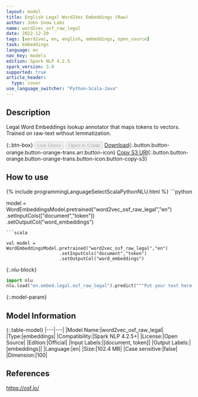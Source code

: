 ```yaml
---
layout: model
title: English Legal Word2Vec Embeddings (Raw)
author: John Snow Labs
name: word2vec_osf_raw_legal
date: 2022-12-20
tags: [word2vec, en, english, embeddings, open_source]
task: Embeddings
language: en
nav_key: models
edition: Spark NLP 4.2.5
spark_version: 3.0
supported: true
article_header:
  type: cover
use_language_switcher: "Python-Scala-Java"
---
```


## Description

Legal Word Embeddings lookup annotator that maps tokens to vectors. Trained on raw-text without lemmatization.

{:.btn-box}
<button class="button button-orange" disabled>Live Demo</button>
<button class="button button-orange" disabled>Open in Colab</button>
[Download](https://s3.amazonaws.com/auxdata.johnsnowlabs.com/public/models/word2vec_osf_raw_legal_en_4.2.5_3.0_1671536147614.zip){:.button.button-orange.button-orange-trans.arr.button-icon}
[Copy S3 URI](s3://auxdata.johnsnowlabs.com/public/models/word2vec_osf_raw_legal_en_4.2.5_3.0_1671536147614.zip){:.button.button-orange.button-orange-trans.button-icon.button-copy-s3}

## How to use



<div class="tabs-box" markdown="1">
{% include programmingLanguageSelectScalaPythonNLU.html %}
```python
 
model = WordEmbeddingsModel.pretrained("word2vec_osf_raw_legal","en")\
	            .setInputCols(["document","token"])\
	            .setOutputCol("word_embeddings")

```
```scala

val model = WordEmbeddingsModel.pretrained("word2vec_osf_raw_legal","en")
	                .setInputCols("document","token")
	                .setOutputCol("word_embeddings")

```


{:.nlu-block}
```python
import nlu
nlu.load("en.embed.legal.osf_raw_legal").predict("""Put your text here.""")
```

</div>

{:.model-param}
## Model Information

{:.table-model}
|---|---|
|Model Name:|word2vec_osf_raw_legal|
|Type:|embeddings|
|Compatibility:|Spark NLP 4.2.5+|
|License:|Open Source|
|Edition:|Official|
|Input Labels:|[document, token]|
|Output Labels:|[embeddings]|
|Language:|en|
|Size:|102.4 MB|
|Case sensitive:|false|
|Dimension:|100|

## References

https://osf.io/
